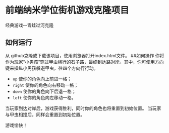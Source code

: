 
# 前端纳米学位街机游戏克隆项目
经典游戏--青蛙过河克隆
## 如何运行
从 github克隆或下载该项目，使用浏览器打开index.html文件。
##如何操作
你将作为玩家“小男孩”穿过甲虫横行的石子路，最终到达路对岸。其中，你可使用方向键来操纵小男孩躲避甲虫，往四个方向行行动。
- `up` 使你的角色向上前进一格；
- `right` 使你的角色向右移动一格；
- `down` 使你的角色向下后退一格；
- `left` 使你的角色向左移动一格。

当玩家到达对岸后，游戏获得胜利，同时你的角色也将重置到初始位置。
当玩家与甲虫相撞后，同样会重置到初始位置。

游戏愉快！
